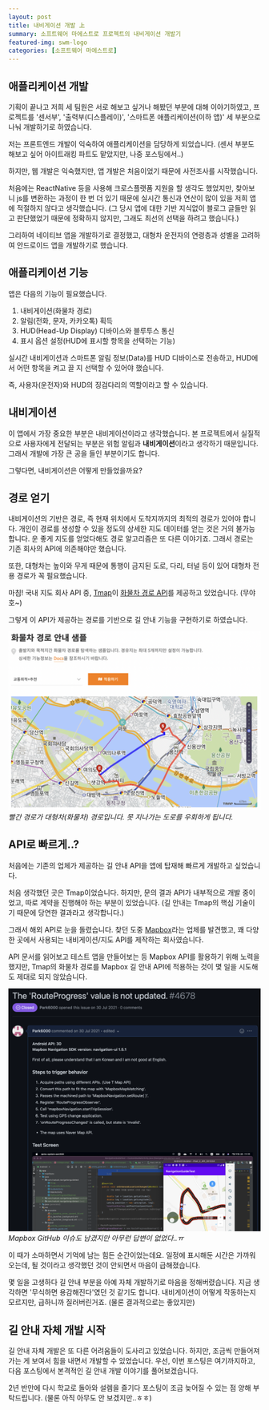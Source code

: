 ```yaml
---
layout: post
title: 내비게이션 개발 上
summary: 소프트웨어 마에스트로 프로젝트의 내비게이션 개발기
featured-img: swm-logo
categories: [소프트웨어 마에스트로]
---
```


## 애플리케이션 개발

기획이 끝나고 저희 세 팀원은 서로 해보고 싶거나 해봤던 부분에 대해 이야기하였고, 프로젝트를 '센서부', '출력부(디스플레이)', '스마트폰 애플리케이션(이하 앱)' 세 부분으로 나눠 개발하기로 하였습니다.

저는 프론트엔드 개발이 익숙하여 애플리케이션을 담당하게 되었습니다. (센서 부분도 해보고 싶어 아이트래킹 파트도 맡았지만, 나중 포스팅에서..)

하지만, 웹 개발은 익숙했지만, 앱 개발은 처음이었기 때문에 사전조사를 시작했습니다.

처음에는 ReactNative 등을 사용해 크로스플랫폼 지원을 할 생각도 했었지만, 찾아보니 js를 변환하는 과정이 한 번 더 있기 때문에 실시간 통신과 연산이 많이 있을 저희 앱에 적절하지 않다고 생각했습니다. (그 당시 앱에 대한 기반 지식없이 블로그 글들만 읽고 판단했었기 때문에 정확하지 않지만, 그래도 최선의 선택을 하려고 했습니다.)

그리하여 네이티브 앱을 개발하기로 결정했고, 대형차 운전자의 연령층과 성별을 고려하여 안드로이드 앱을 개발하기로 했습니다.

## 애플리케이션 기능

앱은 다음의 기능이 필요했습니다.

1. 내비게이션(화물차 경로)
2. 알림(전화, 문자, 카카오톡) 획득
3. HUD(Head-Up Display) 디바이스와 블루투스 통신
4. 표시 옵션 설정(HUD에 표시할 항목을 선택하는 기능)

실시간 내비게이션과 스마트폰 알림 정보(Data)를 HUD 디바이스로 전송하고, HUD에서 어떤 항목을 켜고 끌 지 선택할 수 있어야 했습니다.

즉, 사용자(운전자)와 HUD의 징검다리의 역할이라고 할 수 있습니다.

## 내비게이션

이 앱에서 가장 중요한 부분은 내비게이션이라고 생각했습니다. 본 프로젝트에서 실질적으로 사용자에게 전달되는 부분은 위험 알림과 **내비게이션**이라고 생각하기 때문입니다. 그래서 개발에 가장 큰 공을 들인 부분이기도 합니다.

그렇다면, 내비게이션은 어떻게 만들었을까요?

## 경로 얻기

내비게이션의 기반은 경로, 즉 현재 위치에서 도착지까지의 최적의 경로가 있어야 합니다. 개인이 경로를 생성할 수 있을 정도의 상세한 지도 데이터를 얻는 것은 거의 불가능합니다. 운 좋게 지도를 얻었다해도 경로 알고리즘은 또 다른 이야기죠. 그래서 경로는 기존 회사의 API에 의존해야만 했습니다.

또한, 대형차는 높이와 무게 때문에 통행이 금지된 도로, 다리, 터널 등이 있어 대형차 전용 경로가 꼭 필요했습니다.

마침! 국내 지도 회사 API 중, [Tmap](https://www.tmap.co.kr/)이 [화물차 경로 API](https://tmapapi.sktelecom.com/main.html#webservice/sample/WebSampleTruckRoutes)를 제공하고 있었습니다. (무야호~)

그렇게 이 API가 제공하는 경로를 기반으로 길 안내 기능을 구현하기로 하였습니다.

![Tmap 화물차 경로 API](/assets/img/posts/2022-03-09-Tmap-화물차-경로-API.png)
*빨간 경로가 대형차(화물차) 경로입니다. 못 지나가는 도로를 우회하게 됩니다.*


## API로 빠르게..?

처음에는 기존의 업체가 제공하는 길 안내 API을 앱에 탑재해 빠르게 개발하고 싶었습니다.

처음 생각했던 곳은 Tmap이었습니다. 하지만, 문의 결과 API가 내부적으로 개발 중이었고, 따로 계약을 진행해야 하는 부분이 있었습니다. (길 안내는 Tmap의 핵심 기술이기 때문에 당연한 결과라고 생각합니다.)

그래서 해외 API로 눈을 돌렸습니다. 찾던 도중 [Mapbox](https://www.mapbox.com/)라는 업체를 발견했고, 꽤 다양한 곳에서 사용되는 내비게이션/지도 API를 제작하는 회사였습니다.

API 문서를 읽어보고 테스트 앱을 만들어보는 등 Mapbox API를 활용하기 위해 노력을 했지만, Tmap의 화물차 경로를 Mapbox 길 안내 API에 적용하는 것이 몇 일을 시도해도 제대로 되지 않았습니다.

![Mapbox GitHub 이슈](/assets/img/posts/2022-03-09-Mapbox-GitHub-이슈.png)
*Mapbox GitHub 이슈도 남겼지만 아무런 답변이 없었다..ㅠ*

이 때가 소마하면서 기억에 남는 힘든 순간이었는데요. 일정에 표시해둔 시간은 가까워 오는데, 될 것이라고 생각했던 것이 안되면서 마음이 급해졌습니다.

몇 일을 고생하다 길 안내 부분을 아예 자체 개발하기로 마음을 정해버렸습니다. 지금 생각하면 '무식하면 용감해진다'였던 것 같기도 합니다. 내비게이션이 어떻게 작동하는지 모르지만, 급하니까 질러버린거죠. (물론 결과적으로는 좋았지만)

## 길 안내 자체 개발 시작

길 안내 자체 개발은 또 다른 어려움들이 도사리고 있었습니다. 하지만, 조금씩 만들어져가는 게 보여서 힘을 내면서 개발할 수 있었습니다. 우선, 이번 포스팅은 여기까지하고, 다음 포스팅에서 본격적인 길 안내 개발 이야기를 풀어보겠습니다.

2년 반만에 다시 학교로 돌아와 설렘을 즐기다 포스팅이 조금 늦어질 수 있는 점 양해 부탁드립니다. (물론 아직 아무도 안 보겠지만..ㅎㅎ)